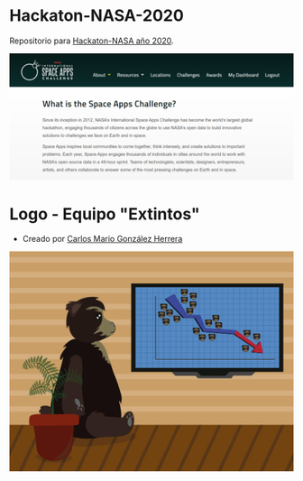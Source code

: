 # Hackaton-NASA-2020

Repositorio para [Hackaton-NASA año 2020](https://www.spaceappschallenge.org/).

<center>
<img src = "image/competencia.PNG" />
</center>

# Logo - Equipo "Extintos"

- Creado por [Carlos Mario González Herrera](https://arqcarlosmariogonzalezherrera.wordpress.com/)

<center>
<img src = "image/logo.jpg"/>
</center>